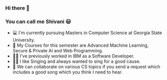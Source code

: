 ### Hi there 👋
### You can call me Shivani 😃


- 💻 I'm currently pursuing Masters in Computer Science at Georgia State University.
- 📖 My Courses for this semester are Advanced Machine Learning, Secure & Private AI and Web Programming.
- 👩‍💼 I've previously worked in IBM as a Software Developer.
- 👩‍🎤 I like Singing and always wanted to sing for a good cause.
- 👯 We can collaborate on various CS topics if you send a request which includes a good song which you think I need to hear.

<!--
**ShivaniKolanu/ShivaniKolanu** is a ✨ _special_ ✨ repository because its `README.md` (this file) appears on your GitHub profile.

Here are some ideas to get you started:

- 🔭 I’m currently working on ...
- 🌱 I’m currently learning ...
- 👯 I’m looking to collaborate on ...
- 🤔 I’m looking for help with ...
- 💬 Ask me about ...
- 📫 How to reach me: ...
- 😄 Pronouns: ...
- ⚡ Fun fact: ...
-->
